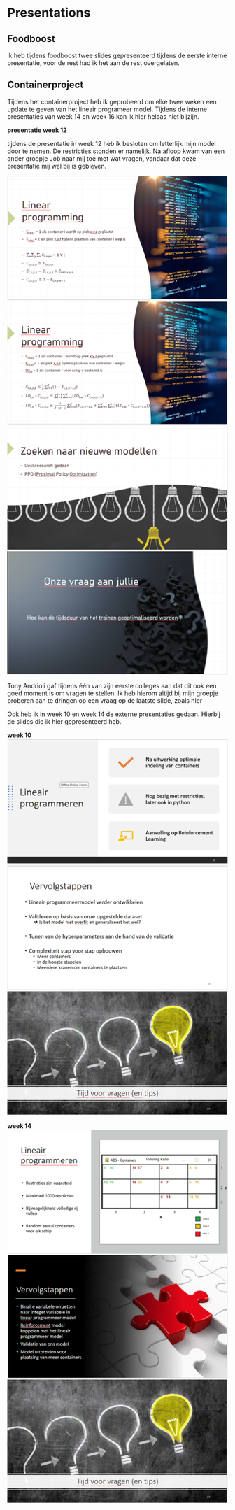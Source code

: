 # Presentations
## Foodboost

ik heb tijdens foodboost twee slides gepresenteerd tijdens de eerste interne presentatie, voor de rest had ik het aan de rest overgelaten.

## Containerproject

Tijdens het containerproject heb ik geprobeerd om elke twee weken een update te geven van het lineair programeer model. 
Tijdens de interne presentaties van week 14 en week 16 kon ik hier helaas niet bijzijn. 

**presentatie week 12**

tijdens de presentatie in week 12 heb ik besloten om letterlijk mijn model door te nemen.
De restricties stonden er namelijk. Na afloop kwam van een ander groepje Job naar mij toe met wat vragen, vandaar dat deze presentatie mij wel bij is gebleven.

![slide 1](https://github.com/Bram-tenCate/Minor-datascience/blob/main/slide%201%20week%2012.png)
![slide 2](https://github.com/Bram-tenCate/Minor-datascience/blob/main/slide%202%20week%2012.png)
![slide 3](https://github.com/Bram-tenCate/Minor-datascience/blob/main/slide%203%20week%2012.png)
![slide 4](https://github.com/Bram-tenCate/Minor-datascience/blob/main/slide%204%20week%2012.png)

Tony Andrioli gaf tijdens één van zijn eerste colleges aan dat dit ook een goed moment is om vragen te stellen. 
Ik heb hierom altijd bij mijn groepje proberen aan te dringen op een vraag op de laatste slide, zoals hier  

Ook heb ik in week 10 en week 14 de externe presentaties gedaan.
Hierbij de slides die ik hier gepresenteerd heb.

**week 10**
![slide 1](https://github.com/Bram-tenCate/Minor-datascience/blob/main/slide%201%20week%2010.png)
![slide 2](https://github.com/Bram-tenCate/Minor-datascience/blob/main/slide%202%20week%2010.png)
![slide 3](https://github.com/Bram-tenCate/Minor-datascience/blob/main/slide%203%20week%2010.png)

**week 14**
![slide 1](https://github.com/Bram-tenCate/Minor-datascience/blob/main/slide%201%20week%2014.png)
![slide 2](https://github.com/Bram-tenCate/Minor-datascience/blob/main/slide%202%20week%2014.png)
![slide 3](https://github.com/Bram-tenCate/Minor-datascience/blob/main/slide%203%20week%2010.png)
